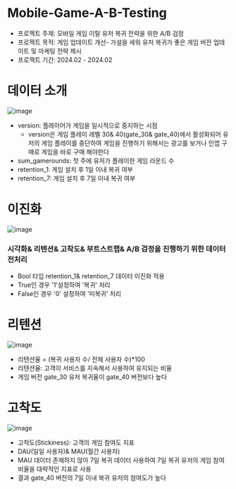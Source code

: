 # Mobile-Game-A-B-Testing
* 프로젝트 주제: 모바일 게임 이탈 유저 복귀 전략을 위한 A/B 검정
* 프로젝트 목적: 게임 업데이트 개선- 가설을 세워 유저 복귀가 좋은 게임 버전 업데이트 및 마케팅 전략 제시
* 프로젝트 기간: 2024.02 - 2024.02

# 데이터 소개
![image](https://github.com/forkgmltnr/Mobile-Game-A-B-Testing/assets/61262393/05b42033-c726-47e2-984a-7ded0f3cf35c)
* version: 플레이어가 게임을 일시적으로 중지하는 시점
  *  version은 게임 플레이 레벨 30& 40(gate_30& gate_40)에서 활성화되어 유저의 게임 플레이를 중단하여 게임을 진행하기 위해서는
광고를 보거나 인앱 구매로 게임을 바로 구매 해야한다
* sum_gamerounds: 첫 주에 유저가 플레이한 게임 라운드 수
* retention_1: 게임 설치 후 1일 이내 복귀 여부
* retention_7: 게임 설치 후 7일 이내 복귀 여부

# 이진화

![image](https://github.com/forkgmltnr/Mobile-Game-A-B-Testing/assets/61262393/1034c19f-1686-4fd4-b9c1-e239254b9722)
### 시각화& 리텐션& 고착도& 부트스트랩& A/B 검정을 진행하기 위한 데이터 전처리
* Bool 타입 retention_1& retention_7 데이터 이진화 적용
* True인 경우 '1'설정하여 '복귀' 처리
* False인 경우 '0' 설정하여 '미복귀' 처리


# 리텐션
![image](https://github.com/forkgmltnr/Mobile-Game-A-B-Testing/assets/61262393/ed2ae52f-e854-4c66-89c4-b8428aeb1472)
* 리텐션율 = (복귀 사용자 수/ 전체 사용자 수)*100
 * 리텐션율: 고객이 서비스를 지속해서 사용하여 유지되는 비율
* 게임 버전 gate_30 유저 복귀율이 gate_40 버전보다 높다 


# 고착도
![image](https://github.com/forkgmltnr/Mobile-Game-A-B-Testing/assets/61262393/3101a8b3-95af-46e4-b4d8-be2db9af315b)
* 고착도(Stickiness): 고객의 게임 참여도 지표
* DAU(일일 사용자)& MAU(월간 사용자)
* MAU 데이터 존재하지 않아 7일 복귀 데이터 사용하여 7일 복귀 유저의 게임 참여 비율을 대략적인 지표로 사용
* 결과 gate_40 버전의 7일 이내 복귀 유저의 참여도가 높다

